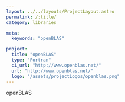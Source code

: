 ```yaml
---
layout: ../../layouts/ProjectLayout.astro
permalink: /:title/
category: libraries

meta:
  keywords: "openBLAS"

project:
  title: "openBLAS"
  type: "Fortran"
  ci_url: "http://www.openblas.net/"
  url: "http://www.openblas.net/"
  logo: "/assets/projectLogos/openblas.png"
---
```


<p>openBLAS</p>
